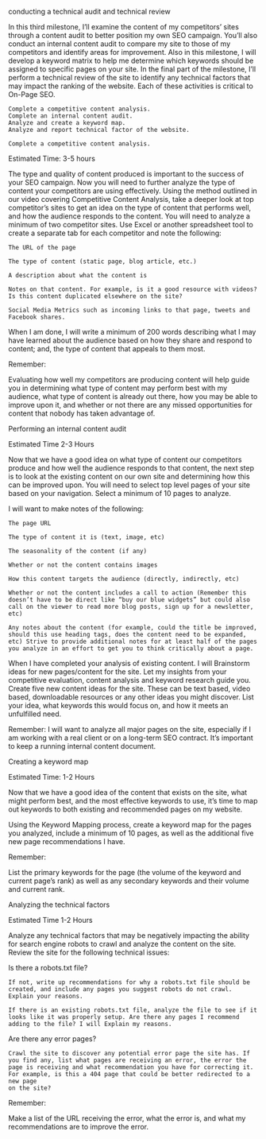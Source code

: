 conducting a technical audit and technical review

In this third milestone, I’ll examine the content of my competitors’ sites through a content audit to better position my own SEO campaign. You’ll also conduct an internal content audit to compare my site to those of my competitors and identify areas for improvement. Also in this milestone, I will develop a keyword matrix to help me determine which keywords should be assigned to specific pages on your site. In the final part of the milestone, I’ll perform a technical review of the site to identify any technical factors that may impact the ranking of the website. Each of these activities is critical to On-Page SEO.

    Complete a competitive content analysis.
    Complete an internal content audit.
    Analyze and create a keyword map.
    Analyze and report technical factor of the website.

    Complete a competitive content analysis.

Estimated Time: 3-5 hours

The type and quality of content produced is important to the success of your SEO campaign. Now you will need to further analyze the type of content your competitors are using effectively. Using the method outlined in our video covering Competitive Content Analysis, take a deeper look at top competitor’s sites to get an idea on the type of content that performs well, and how the audience responds to the content. You will need to analyze a minimum of two competitor sites. Use Excel or another spreadsheet tool to create a separate tab for each competitor and note the following:

    The URL of the page

    The type of content (static page, blog article, etc.)

    A description about what the content is

    Notes on that content. For example, is it a good resource with videos? Is this content duplicated elsewhere on the site?

    Social Media Metrics such as incoming links to that page, tweets and Facebook shares.

When I am done, I will write a minimum of 200 words describing what I may have learned about
the audience based on how they share and respond to content; and, the type of content that appeals to them most.  

Remember: 

Evaluating how well my competitors are producing content will help guide you in determining what type of content may perform best with my audience, what type of content is already out there, how you may be able to improve upon it, and whether or not there are any missed opportunities for content that nobody has taken advantage of.

Performing an internal content audit

Estimated Time 2-3 Hours

Now that we have a good idea on what type of content our competitors produce and how well the audience responds to that content, the next step is to look at the existing content on our own site and determining how this can be improved upon. You will need to select top level pages of your site based on your navigation. Select a minimum of 10 pages to analyze. 

I will want to make notes of the following:

    The page URL

    The type of content it is (text, image, etc)

    The seasonality of the content (if any)

    Whether or not the content contains images

    How this content targets the audience (directly, indirectly, etc)

    Whether or not the content includes a call to action (Remember this doesn’t have to be direct like “buy our blue widgets” but could also call on the viewer to read more blog posts, sign up for a newsletter, etc)

    Any notes about the content (for example, could the title be improved, should this use heading tags, does the content need to be expanded, etc) Strive to provide additional notes for at least half of the pages you analyze in an effort to get you to think critically about a page.

When I have completed your analysis of existing content. I will Brainstorm ideas for new pages/content for the site. Let my insights from your competitive evaluation, content analysis and keyword research guide you. Create five new content ideas for the site. These can be text based, video based, downloadable resources or any other ideas you might discover. List your idea, what keywords this would focus on, and how it meets an unfulfilled need.

Remember:
 I will want to analyze all major pages on the site, especially if I am working with a real client or on a long-term SEO contract. It’s important to keep a running internal content document.

 Creating a keyword map

Estimated Time:  1-2 Hours

Now that we have a good idea of the content that exists on the site, what might perform best, and the most effective keywords to use, it’s time to map out keywords to both existing and recommended pages on my website.

Using the Keyword Mapping process, create a keyword map for the pages you analyzed, include a minimum of 10 pages, as well as the additional five new page recommendations I have.

Remember: 

List the primary keywords for the page (the volume of the keyword and current page’s rank) as well as any secondary keywords and their volume and current rank.

Analyzing the technical factors

Estimated Time 1-2 Hours

Analyze any technical factors that may be negatively impacting the ability for search engine robots to crawl and analyze the content on the site. Review the site for the following technical issues:

Is there a robots.txt file?  

    If not, write up recommendations for why a robots.txt file should be created, and include any pages you suggest robots do not crawl. Explain your reasons.

    If there is an existing robots.txt file, analyze the file to see if it looks like it was properly setup. Are there any pages I recommend adding to the file? I will Explain my reasons.

Are there any error pages?  

    Crawl the site to discover any potential error page the site has. If you find any, list what pages are receiving an error, the error the page is receiving and what recommendation you have for correcting it. For example, is this a 404 page that could be better redirected to a new page
    on the site?

Remember: 

Make a list of the URL receiving the error, what the error is, and what my recommendations are to improve the error.
